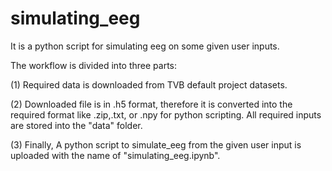 # simulating_eeg
It is a python script for simulating eeg on some given user inputs.

The workflow is divided into three parts:

(1) Required data is downloaded from TVB default project datasets.

(2) Downloaded file is in .h5 format, therefore it is converted into the required format like .zip,.txt, or .npy for python scripting. All required inputs are stored into the "data" folder.

(3) Finally, A python script to simulate_eeg from the given user input is uploaded with the name of "simulating_eeg.ipynb".
